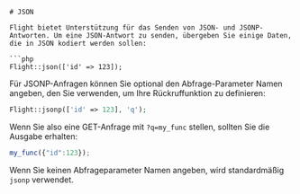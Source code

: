```de
# JSON

Flight bietet Unterstützung für das Senden von JSON- und JSONP-Antworten. Um eine JSON-Antwort zu senden, übergeben Sie einige Daten, die in JSON kodiert werden sollen:

```php
Flight::json(['id' => 123]);
```

Für JSONP-Anfragen können Sie optional den Abfrage-Parameter Namen angeben, den Sie verwenden, um Ihre Rückruffunktion zu definieren:

```php
Flight::jsonp(['id' => 123], 'q');
```

Wenn Sie also eine GET-Anfrage mit `?q=my_func` stellen, sollten Sie die Ausgabe erhalten:

```javascript
my_func({"id":123});
```

Wenn Sie keinen Abfrageparameter Namen angeben, wird standardmäßig `jsonp` verwendet.
```